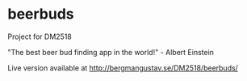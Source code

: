 # beerbuds
Project for DM2518

"The best beer bud finding app in the world!" - Albert Einstein

Live version available at <a href="http://bergmangustav.se/DM2518/beerbuds/">http://bergmangustav.se/DM2518/beerbuds/</a>